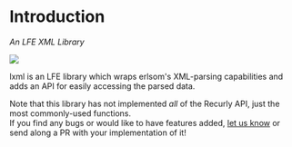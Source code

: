 # Introduction

*An LFE XML Library*

<img src="images/professor-xavier-emile.png" />

lxml is an LFE library which wraps erlsom's XML-parsing capabilities and adds
an API for easily accessing the parsed data.

<aside class="warning">
Note that this library has not implemented <em>all</em> of the Recurly API, just
the most commonly-used functions.
</aside>

<aside class="warning">
If you find any bugs or would like to have features added,
<a href="https://github.com/oubiwann/lxml/issues/new">let us know</a>
or send along a PR with your implementation of it!
</aside>
